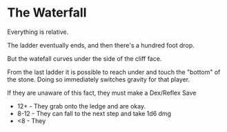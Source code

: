 # The Waterfall

Everything is relative.

The ladder eventually ends, and then there's a hundred foot drop.

But the watefall curves under the side of the cliff face.

From the last ladder it is possible to reach under and touch the
"bottom" of the stone. Doing so immediately switches gravity
for that player.

If they are unaware of this fact, they must make a Dex/Reflex Save

- 12+ - They grab onto the ledge and are okay.
- 8-12 - They can fall to the next step and take 1d6 dmg
- <8 - They
